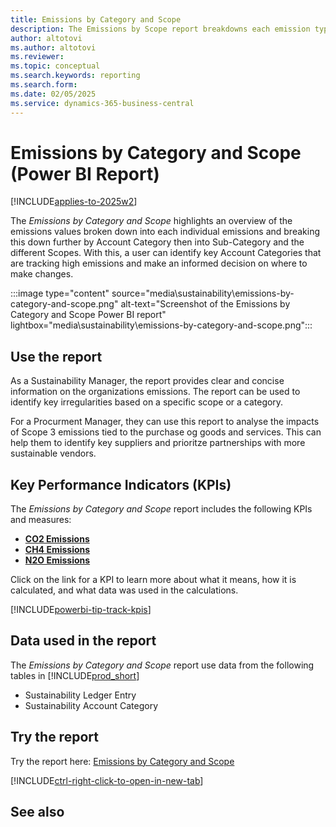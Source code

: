 ```yaml
---
title: Emissions by Category and Scope
description: The Emissions by Scope report breakdowns each emission type and showcases this based on the Account Category and the Scope so you can see how each account and scope is tracking.
author: altotovi
ms.author: altotovi
ms.reviewer: 
ms.topic: conceptual
ms.search.keywords: reporting
ms.search.form: 
ms.date: 02/05/2025
ms.service: dynamics-365-business-central
---
```


# Emissions by Category and Scope (Power BI Report)

[!INCLUDE[applies-to-2025w2](includes/2025_releasewave1.md)]

The *Emissions by Category and Scope* highlights an overview of the emissions values broken down into each individual emissions and breaking this down further by Account Category then into Sub-Category and the different Scopes. With this, a user can identify key Account Categories that are tracking high emissions and make an informed decision on where to make changes.

:::image type="content" source="media\sustainability\emissions-by-category-and-scope.png" alt-text="Screenshot of the Emissions by Category and Scope Power BI report" lightbox="media\sustainability\emissions-by-category-and-scope.png":::


## Use the report

As a Sustainability Manager, the report provides clear and concise information on the organizations emissions. The report can be used to identify key irregularities based on a specific scope or a category.

For a Procurment Manager, they can use this report to analyse the impacts of Scope 3 emissions tied to the purchase og goods and services. This can help them to identify key suppliers and prioritze partnerships with more sustainable vendors.

## Key Performance Indicators (KPIs)

The *Emissions by Category and Scope* report includes the following KPIs and measures: 

- [**CO2 Emissions**](sustainability-powerbi-kpis.md#co2-emissions)
- [**CH4 Emissions**](sustainability-powerbi-kpis.md#ch4-emissions)
- [**N2O Emissions**](sustainability-powerbi-kpis.md#n2o-emissions)


Click on the link for a KPI to learn more about what it means, how it is calculated, and what data was used in the calculations. 

[!INCLUDE[powerbi-tip-track-kpis](includes/powerbi-tip-track-kpis.md)]


## Data used in the report

The *Emissions by Category and Scope* report use data from the following tables in [!INCLUDE[prod_short](includes/prod_short.md)]

- Sustainability Ledger Entry
- Sustainability Account Category

## Try the report

Try the report here: [Emissions by Category and Scope](https://businesscentral.dynamics.com?page=37088)

[!INCLUDE[ctrl-right-click-to-open-in-new-tab](includes/ctrl-right-click-to-open-in-new-tab.md)]

## See also